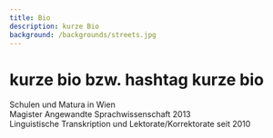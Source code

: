 ```yaml
---
title: Bio
description: kurze Bio
background: /backgrounds/streets.jpg
---
```

# kurze bio bzw. hashtag kurze bio

Schulen und Matura in Wien  
Magister Angewandte Sprachwissenschaft 2013  
Linguistische Transkription und Lektorate/Korrektorate seit 2010
